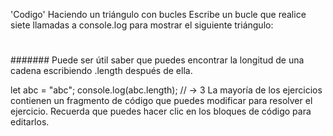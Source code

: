 'Codigo'
Haciendo un triángulo con bucles
Escribe un bucle que realice siete llamadas a console.log para mostrar el siguiente triángulo:

#
##
###
####
#####
######
#######
Puede ser útil saber que puedes encontrar la longitud de una cadena escribiendo .length después de ella.

let abc = "abc";
console.log(abc.length);
// → 3
La mayoría de los ejercicios contienen un fragmento de código que puedes modificar para resolver el ejercicio. Recuerda que puedes hacer clic en los bloques de código para editarlos.

